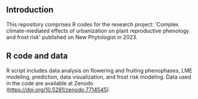 ## Introduction

This repository comprises R codes for the research project: 'Complex climate-mediated effects of urbanization on plant reproductive phenology and frost risk' published on New Phytologist in 2023.

## R code and data

R script includes data analysis on flowering and fruiting phenophases, LME modeling, prediction, data visualization, and frost risk modeling. Data used in the code are available at Zenodo (https://doi.org/10.5281/zenodo.7714545).